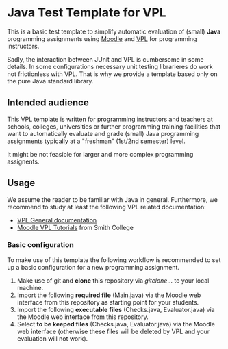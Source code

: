 # Java Test Template for VPL

This is a basic test template to simplify automatic evaluation of (small) __Java__ programming assignments
using [Moodle](https://moodle.org/) and [VPL](http://vpl.dis.ulpgc.es/) for programming instructors.

Sadly, the interaction between JUnit and VPL is cumbersome in some details. In some configurations
necessary unit testing librarieres do work not frictionless with VPL. That is why we provide a template based only on the pure Java standard library.

## Intended audience

This VPL template is written for programming instructors and teachers at schools, colleges, universities or further
programming training facilities that want to automatically evaluate and grade (small)
Java programming assignments typically at a "freshman" (1st/2nd semester) level.

It might be not feasible for larger and more complex programming assignents.

## Usage

We assume the reader to be familiar with Java in general.
Furthermore, we recommend to study at least the following VPL related documentation:

- [VPL General documentation](http://vpl.dis.ulpgc.es/index.php/support)
- [Moodle VPL Tutorials](http://www.science.smith.edu/dftwiki/index.php/Moodle_VPL_Tutorials) from Smith College

### Basic configuration

To make use of this template the following workflow is recommended to set up a basic configuration for a new programming assignment.

1. Make use of git and __clone__ this repository via $git clone ...$ to your local machine.
2. Import the following __required file__ (Main.java) via the Moodle web interface from this repository as starting point for your students.
3. Import the following __executable files__ (Checks.java, Evaluator.java) via the Moodle web interface from this repository.
4. Select __to be keeped files__ (Checks.java, Evaluator.java) via the Moodle web interface (otherwise these files will be deleted by VPL and your evaluation will not work).

